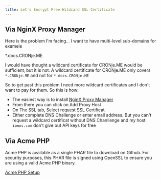 ```yaml
---
title: Let's Encrypt Free Wildcard SSL Certificate
---
```

<script type="text/javascript">(function(w,s){var e=document.createElement("script");e.type="text/javascript";e.async=true;e.src="https://cdn.pagesense.io/js/webally/f2527eebee974243853bcd47b32631f4.js";var x=document.getElementsByTagName("script")[0];x.parentNode.insertBefore(e,x);})(window,"script");</script>

## Via NginX Proxy Manager

Here is the problem I'm facing... I want to have multi-level sub-domains for examele

*.docs.CRONje.ME

I would have thought a wildcard certificate for CRONje.ME would be sufficient, but it is not. A wildcard certificate for CRONje.ME only covers `*.CRONje.ME` and not for `*.docs.CRONje.ME`

So to get past this problem I need more wildcard certificates and I don't want to pay for them. So this is how:

- The easiest way is to install [NginX Proxy Manager](https://setup.docs.CRONje.ME/nginxproxymanager)
- From there you can click on Add Proxy Host
- On The SSL tab, Select request SSL Certificat
- Either complete DNS Challenge or enter email address. But you can't request a wildcard certificat without DNS Chanllenge and my host `ionos.com` don't give out API keys for free

## Via Acme PHP

Acme PHP is available as a single PHAR file to download on Github. For security purposes, this PHAR file is signed using OpenSSL to ensure you are using a valid Acme PHP binary.

[Acme PHP Setup](acmephp.md)
